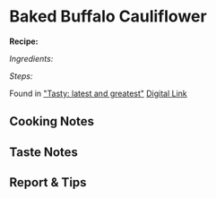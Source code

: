 # Baked Buffalo Cauliflower

**Recipe:**

*Ingredients:*

*Steps:*


Found in ["Tasty: latest and greatest"](https://www.indiebound.org/book/9780525575641)
[Digital Link](https://tasty.co/recipe/buffalo-cauliflower)

## Cooking Notes

## Taste Notes

## Report & Tips
